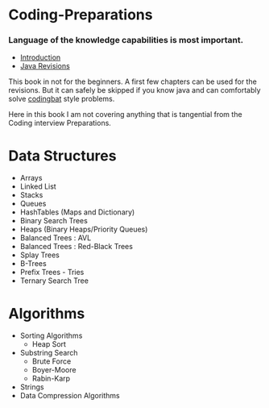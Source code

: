# Coding-Preparations

### Language of the knowledge capabilities is most important.

* [Introduction](README.md)
* [Java Revisions](http://nitinkc.github.io/static/java_revisions/)

This book in not for the beginners. 
A first few chapters can be used for the revisions. 
But it can safely be skipped if you know java and can comfortably 
solve [codingbat](http://codingbat.com/java) style problems.

Here in this book I am not covering anything that is tangential from the Coding interview Preparations.

# Data Structures
  - Arrays
  - Linked List
  - Stacks
  - Queues
  - HashTables (Maps and Dictionary)
  - Binary Search Trees
  - Heaps (Binary Heaps/Priority Queues)
  - Balanced Trees : AVL
  - Balanced Trees : Red-Black Trees
  - Splay Trees
  - B-Trees
  - Prefix Trees - Tries
  - Ternary Search Tree 

# Algorithms
  - Sorting Algorithms
       - Heap Sort
  - Substring Search
    - Brute Force
    - Boyer-Moore
    - Rabin-Karp
  - Strings
  - Data Compression Algorithms